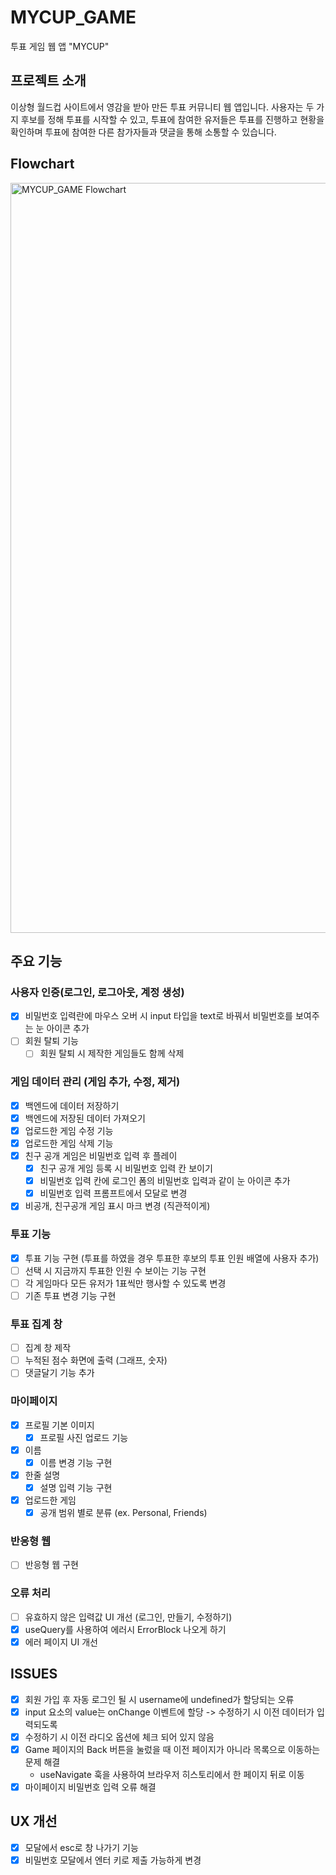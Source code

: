 # MYCUP_GAME

투표 게임 웹 앱 "MYCUP"

## 프로젝트 소개

이상형 월드컵 사이트에서 영감을 받아 만든 투표 커뮤니티 웹 앱입니다.
사용자는 두 가지 후보를 정해 투표를 시작할 수 있고,
투표에 참여한 유저들은 투표를 진행하고 현황을 확인하며 투표에 참여한 다른 참가자들과 댓글을 통해 소통할 수 있습니다.

## Flowchart

<img width="1200" alt="MYCUP_GAME Flowchart" src="https://github.com/user-attachments/assets/505e88be-dcc4-4124-ba4b-6f4c0d1c76ab">

## 주요 기능

### 사용자 인증(로그인, 로그아웃, 계정 생성)

- [x] 비밀번호 입력란에 마우스 오버 시 input 타입을 text로 바꿔서 비밀번호를 보여주는 눈 아이콘 추가
- [ ] 회원 탈퇴 기능
  - [ ] 회원 탈퇴 시 제작한 게임들도 함께 삭제

### 게임 데이터 관리 (게임 추가, 수정, 제거)

- [x] 백엔드에 데이터 저장하기
- [x] 백엔드에 저장된 데이터 가져오기
- [x] 업로드한 게임 수정 기능
- [x] 업로드한 게임 삭제 기능
- [x] 친구 공개 게임은 비밀번호 입력 후 플레이
  - [x] 친구 공개 게임 등록 시 비밀번호 입력 칸 보이기
  - [x] 비밀번호 입력 칸에 로그인 폼의 비밀번호 입력과 같이 눈 아이콘 추가
  - [x] 비밀번호 입력 프롬프트에서 모달로 변경
- [x] 비공개, 친구공개 게임 표시 마크 변경 (직관적이게)

### 투표 기능

- [x] 투표 기능 구현 (투표를 하였을 경우 투표한 후보의 투표 인원 배열에 사용자 추가)
- [ ] 선택 시 지금까지 투표한 인원 수 보이는 기능 구현
- [ ] 각 게임마다 모든 유저가 1표씩만 행사할 수 있도록 변경
- [ ] 기존 투표 변경 기능 구현

### 투표 집계 창

- [ ] 집계 창 제작
- [ ] 누적된 점수 화면에 출력 (그래프, 숫자)
- [ ] 댓글달기 기능 추가

### 마이페이지

- [x] 프로필 기본 이미지
  - [x] 프로필 사진 업로드 기능
- [x] 이름
  - [x] 이름 변경 기능 구현
- [x] 한줄 설명
  - [x] 설명 입력 기능 구현
- [x] 업로드한 게임
  - [x] 공개 범위 별로 분류 (ex. Personal, Friends)

### 반응형 웹

- [ ] 반응형 웹 구현

### 오류 처리

- [ ] 유효하지 않은 입력값 UI 개선 (로그인, 만들기, 수정하기)
- [x] useQuery를 사용하여 에러시 ErrorBlock 나오게 하기
- [x] 에러 페이지 UI 개선

## ISSUES

- [x] 회원 가입 후 자동 로그인 될 시 username에 undefined가 할당되는 오류
- [x] input 요소의 value는 onChange 이벤트에 할당 -> 수정하기 시 이전 데이터가 입력되도록
- [x] 수정하기 시 이전 라디오 옵션에 체크 되어 있지 않음
- [x] Game 페이지의 Back 버튼을 눌렀을 때 이전 페이지가 아니라 목록으로 이동하는 문제 해결
  - useNavigate 훅을 사용하여 브라우저 히스토리에서 한 페이지 뒤로 이동
- [x] 마이페이지 비밀번호 입력 오류 해결

## UX 개선

- [x] 모달에서 esc로 창 나가기 기능
- [x] 비밀번호 모달에서 엔터 키로 제출 가능하게 변경
